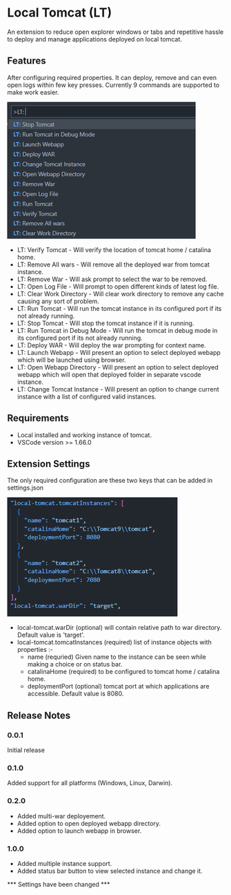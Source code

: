 # Local Tomcat (LT)
An extension to reduce open explorer windows or tabs and repetitive hassle to deploy and manage applications deployed on local tomcat.

## Features
After configuring required properties. It can deploy, remove and can even open logs within few key presses. Currently 9 commands are supported to make work easier.

![Available Commands](https://raw.githubusercontent.com/snehaljha/local-tomcat/main/img/commands.png)

* LT: Verify Tomcat - Will verify the location of tomcat home / catalina home.
* LT: Remove All wars - Will remove all the deployed war from tomcat instance.
* LT: Remove War - Will ask prompt to select the war to be removed.
* LT: Open Log File - Will prompt to open different kinds of latest log file.
* LT: Clear Work Directory - Will clear work directory to remove any cache causing any sort of problem.
* LT: Run Tomcat - Will run the tomcat instance in its configured port if its not already running.
* LT: Stop Tomcat - Will stop the tomcat instance if it is running.
* LT: Run Tomcat in Debug Mode - Will run the tomcat in debug mode in its configured port if its not already running.
* LT: Deploy WAR - Will deploy the war prompting for context name.
* LT: Launch Webapp - Will present an option to select deployed webapp which will be launched using browser.
* LT: Open Webapp Directory - Will present an option to select deployed webapp which will open that deployed folder in separate vscode instance.
* LT: Change Tomcat Instance - Will present an option to change current instance with a list of configured valid instances.


## Requirements

* Local installed and working instance of tomcat.
* VSCode version >= 1.66.0

## Extension Settings

The only required configuration are these two keys that can be added in settings.json

![Settings](https://raw.githubusercontent.com/snehaljha/local-tomcat/main/img/settings.png)

* local-tomcat.warDir (optional) will contain relative path to war directory. Default value is 'target'.
* local-tomcat.tomcatInstances (required) list of instance objects with properties :-
    - name (requried) Given name to the instance can be seen while making a choice or on status bar.
    - catalinaHome (required) to be configured to tomcat home / catalina home.
    - deploymentPort (optional) tomcat port at which applications are accessible. Default value is 8080.

## Release Notes

### 0.0.1

Initial release

### 0.1.0

Added support for all platforms (Windows, Linux, Darwin).


### 0.2.0
* Added multi-war deployement.
* Added option to open deployed webapp directory.
* Added option to launch webapp in browser.

### 1.0.0
* Added multiple instance support.
* Added status bar button to view selected instance and change it.

*** Settings have been changed ***